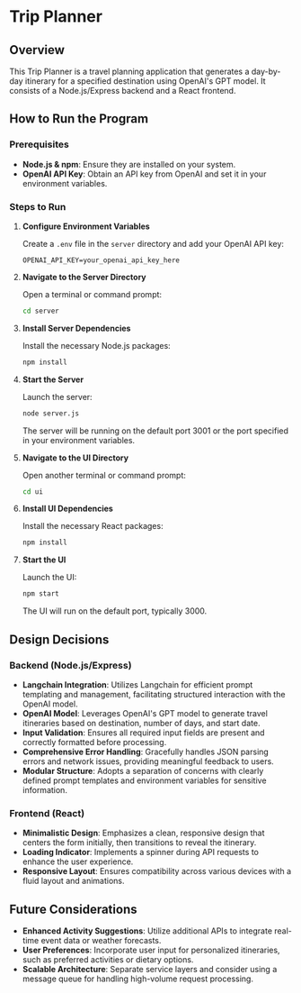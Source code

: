 # Trip Planner

## Overview

This Trip Planner is a travel planning application that generates a day-by-day itinerary for a specified destination using OpenAI's GPT model. It consists of a Node.js/Express backend and a React frontend.

## How to Run the Program

### Prerequisites

- **Node.js & npm**: Ensure they are installed on your system.
- **OpenAI API Key**: Obtain an API key from OpenAI and set it in your environment variables.

### Steps to Run

1. **Configure Environment Variables**

   Create a `.env` file in the `server` directory and add your OpenAI API key:

   ```plaintext
   OPENAI_API_KEY=your_openai_api_key_here
   ```

2. **Navigate to the Server Directory**

   Open a terminal or command prompt:

   ```bash
   cd server
   ```

3. **Install Server Dependencies**

   Install the necessary Node.js packages:

   ```bash
   npm install
   ```

4. **Start the Server**

   Launch the server:

   ```bash
   node server.js
   ```

   The server will be running on the default port 3001 or the port specified in your environment variables.

5. **Navigate to the UI Directory**

   Open another terminal or command prompt:

   ```bash
   cd ui
   ```

6. **Install UI Dependencies**

   Install the necessary React packages:

   ```bash
   npm install
   ```

7. **Start the UI**

   Launch the UI:

   ```bash
   npm start
   ```

   The UI will run on the default port, typically 3000.

## Design Decisions

### Backend (Node.js/Express)

- **Langchain Integration**: Utilizes Langchain for efficient prompt templating and management, facilitating structured interaction with the OpenAI model.
- **OpenAI Model**: Leverages OpenAI's GPT model to generate travel itineraries based on destination, number of days, and start date.
- **Input Validation**: Ensures all required input fields are present and correctly formatted before processing.
- **Comprehensive Error Handling**: Gracefully handles JSON parsing errors and network issues, providing meaningful feedback to users.
- **Modular Structure**: Adopts a separation of concerns with clearly defined prompt templates and environment variables for sensitive information.

### Frontend (React)

- **Minimalistic Design**: Emphasizes a clean, responsive design that centers the form initially, then transitions to reveal the itinerary.
- **Loading Indicator**: Implements a spinner during API requests to enhance the user experience.
- **Responsive Layout**: Ensures compatibility across various devices with a fluid layout and animations.

## Future Considerations

- **Enhanced Activity Suggestions**: Utilize additional APIs to integrate real-time event data or weather forecasts.
- **User Preferences**: Incorporate user input for personalized itineraries, such as preferred activities or dietary options.
- **Scalable Architecture**: Separate service layers and consider using a message queue for handling high-volume request processing.